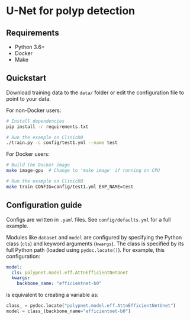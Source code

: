 # U-Net for polyp detection

## Requirements
- Python 3.6+
- Docker
- Make

## Quickstart
Download training data to the `data/` folder or edit the configuration file to point to your data.

For non-Docker users:
```bash
# Install dependencies
pip install -r requirements.txt

# Run the example on ClinicDB
./train.py -c config/test1.yml --name test
```

For Docker users:
```bash
# Build the Docker image
make image-gpu  # Change to 'make image' if running on CPU

# Run the example on ClinicDB
make train CONFIG=config/test1.yml EXP_NAME=test
```

## Configuration guide
Configs are written in `.yaml` files. See `config/defaults.yml` for a full example.

Modules like `dataset` and `model` are configured by specifying the Python class (`cls`) and keyword arguments (`kwargs`). The class is specified by its full Python path (loaded using `pydoc.locate()`). For example, this configuration:
```yaml
model:
  cls: polypnet.model.eff.AttnEfficientNetUnet
  kwargs:
    backbone_name: "efficientnet-b0"
```
is equivalent to creating a variable as:
```python
class_ = pydoc.locate("polypnet.model.eff.AttnEfficientNetUnet")
model = class_(backbone_name="efficientnet-b0")
```
